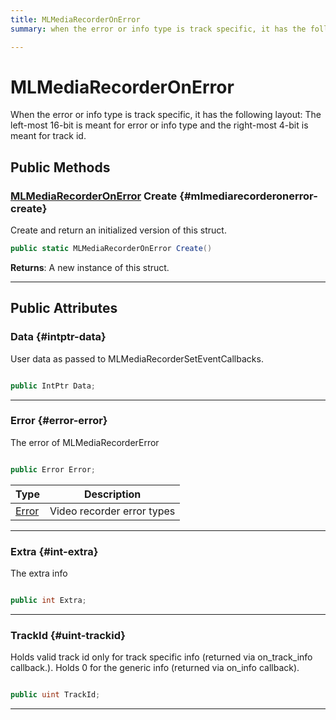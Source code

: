 ```yaml
---
title: MLMediaRecorderOnError
summary: when the error or info type is track specific, it has the following layout the left-most 16-bit is meant for error or info type and the right-most 4-bit is meant for track id. 

---
```


# MLMediaRecorderOnError




When the error or info type is track specific, it has the following layout: The left-most 16-bit is meant for error or info type and the right-most 4-bit is meant for track id.   





## Public Methods

### [MLMediaRecorderOnError](/versioned_docs/version-14-Jun-2023/unity-api/api/UnityEngine.XR.MagicLeap/MLMediaRecorder/NativeBindings/UnityEngine.XR.MagicLeap.MLMediaRecorder.NativeBindings.MLMediaRecorderOnError.md) Create {#mlmediarecorderonerror-create}

Create and return an initialized version of this struct. 

```csharp
public static MLMediaRecorderOnError Create()
```






**Returns**: A new instance of this struct.



-----------

## Public Attributes

### Data {#intptr-data}

User data as passed to MLMediaRecorderSetEventCallbacks. 

```csharp

public IntPtr Data;

```






-----------

### Error {#error-error}

The error of MLMediaRecorderError 

```csharp

public Error Error;

```

| Type | Description  | 
|--|--|
| [Error](/versioned_docs/version-14-Jun-2023/unity-api/api/UnityEngine.XR.MagicLeap/MLMediaRecorder/UnityEngine.XR.MagicLeap.MLMediaRecorder.md#enums-error) | Video recorder error types  |





-----------

### Extra {#int-extra}

The extra info 

```csharp

public int Extra;

```






-----------

### TrackId {#uint-trackid}

Holds valid track id only for track specific info (returned via on&#95;track&#95;info callback.). Holds 0 for the generic info (returned via on&#95;info callback). 

```csharp

public uint TrackId;

```






-----------

